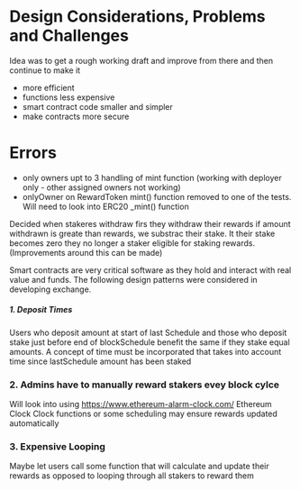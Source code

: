 # Design Considerations, Problems and Challenges

Idea was to get a rough working draft and improve from there and then continue to make it
- more efficient 
- functions less expensive
- smart contract code smaller and simpler 
- make contracts more secure 

# Errors
- only owners upt to 3 handling of mint function (working with deployer only - other assigned owners not working)
- onlyOwner on RewardToken mint() function removed to one of the tests. Will need to look into ERC20 _mint() function

Decided when stakeres withdraw firs they withdraw their rewards if amount withdrawn is greate than rewards, we substrac their stake. It their stake becomes zero they no longer a staker eligible for staking rewards.(Improvements around this can be made)

Smart contracts are very critical software as they hold and interact with real value and funds. The following design patterns were considered in developing exchange.

##### 1. Deposit Times 
Users who deposit amount at start of last Schedule and those who deposit stake just before end of blockSchedule benefit
the same if they stake equal amounts. A concept of time must be incorporated that takes into account time since lastSchedule
amount has been staked 

### 2. Admins have to manually reward stakers evey block cylce
Will look into using https://www.ethereum-alarm-clock.com/ Ethereum Clock
Clock functions or some scheduling may ensure rewards updated automatically 

### 3. Expensive Looping
Maybe let users call some function that will calculate and update their rewards as opposed to looping through all stakers 
to reward them 
